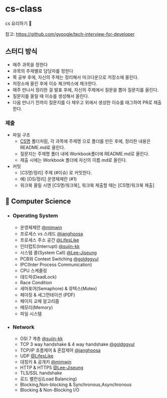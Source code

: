 # cs-class
cs 요리하기 🥣

참고: https://github.com/gyoogle/tech-interview-for-developer

## 스터디 방식
- 매주 과목을 정한다
- 과목의 주제별로 담당자를 정한다
- 쭉 공부 후에, 자신의 주제는 정리해서 마크다운으로 저장소에 올린다.
- 저장소에 올린 후에 이슈 체크박스에 체크한다.
- 매주 만나서 정리한 걸 발표 후에, 자신의 주제에서 질문을 뽑아 질문지를 올린다.
- 질문지를 올릴 때 이슈를 생성해서 올린다.
- 다음 만나기 전까지 질문지를 다 채우고 위에서 생성한 이슈를 태그하여 PR로 제출한다.

### 제출
- 파일 구조
  - [CS명](https://github.com/KUkingClass/cs-class/tree/main/CS%EB%AA%85) 폴더처럼, 각 과목에 주제명 으로 폴더를 만든 후에, 정리한 내용은 README.md로 올린다.
  - 질문지는 주제명 폴더 내에 Workbook폴더에 README.md로 올린다.
  - 제출 시에는 Workbook 폴더에 자신의 이름.md로 올린다.
- 커밋 
  - [CS명/정리] 주제 (#이슈) 로 커밋한다.
  - 예) [OS/정리] 운영체제란 (#1)
  - 워크북 올릴 시엔 [CS명/워크북], 워크북 제출할 때는 [CS명/워크북 제출]
  
## 📌 Computer Science

- ### Operating System
  - 운영체제란 [@mimwin](https://github.com/mimwin)
  - 프로세스 vs 스레드 [@janghoosa](https://github.com/janghoosa)
  - 프로세스 주소 공간 [@LifesLike](https://github.com/LifesLike)
  - 인터럽트(Interrupt) [@sujin-kk](https://github.com/sujin-kk)
  - 시스템 콜(System Call) [@Lee-Jiseung](https://github.com/Lee-Jiseung)
  - PCB와 Context Switching [@goldggyul](https://github.com/goldggyul)
  - IPC(Inter Process Communication)
  - CPU 스케줄링
  - 데드락(DeadLock)
  - Race Condition
  - 세마포어(Semaphore) & 뮤텍스(Mutex)
  - 페이징 & 세그먼테이션 (PDF)
  - 페이지 교체 알고리즘
  - 메모리(Memory)
  - 파일 시스템

- ### Network
  - OSI 7 계층 [@sujin-kk](https://github.com/sujin-kk)
  - TCP 3 way handshake & 4 way handshake [@goldggyul](https://github.com/goldggyul)
  - TCP/IP 흐름제어 & 혼잡제어 [@janghoosa](https://github.com/janghoosa)
  - UDP [@LifesLike](https://github.com/LifesLike)
  - 대칭키 & 공개키 [@mimwin](https://github.com/mimwin)
  - HTTP & HTTPS [@Lee-Jiseung](https://github.com/Lee-Jiseung)
  - TLS/SSL handshake
  - 로드 밸런싱(Load Balancing)
  - Blocking,Non-blocking & Synchronous,Asynchronous
  - Blocking & Non-Blocking I/O
  
  

